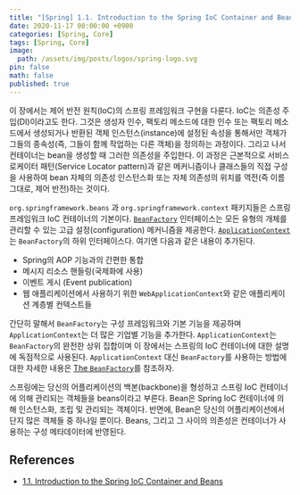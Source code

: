 ```yaml
---
title: "[Spring] 1.1. Introduction to the Spring IoC Container and Beans"
date: 2020-11-17 00:00:00 +0900
categories: [Spring, Core]
tags: [Spring, Core]
image:
  path: /assets/img/posts/logos/spring-logo.svg
pin: false
math: false
published: true
---
```


이 장에서는 제어 반전 원칙(IoC)의 스프링 프레임워크 구현을 다룬다. IoC는 의존성 주입(DI)이라고도 한다. 그것은 생성자 인수, 팩토리 메소드에 대한 인수 또는 팩토리 메소드에서 생성되거나 반환된 객체 인스턴스(instance)에 설정된 속성을 통해서만 객체가 그들의 종속성(즉, 그들이 함께 작업하는 다른 객체)을 정의하는 과정이다. 그리고 나서 컨테이너는 bean을 생성할 때 그러한 의존성을 주입한다. 이 과정은 근본적으로 서비스 로케이터 패턴(Service Locator pattern)과 같은 메커니즘이나 클래스들의 직접 구성을 사용하여 bean 자체의 의존성 인스턴스화 또는 자체 의존성의 위치를 역전(즉 이름 그대로, 제어 반전)하는 것이다.

`org.springframework.beans` 과 `org.springframework.context` 패키지들은 스프링 프레임워크 IoC 컨테이너의 기본이다. [`BeanFactory`](https://docs.spring.io/spring-framework/docs/5.2.8.RELEASE/javadoc-api/org/springframework/beans/factory/BeanFactory.html) 인터페이스는 모든 유형의 개체를 관리할 수 있는 고급 설정(configuration) 메커니즘을 제공한다. [`ApplicationContext`](https://docs.spring.io/spring-framework/docs/5.2.8.RELEASE/javadoc-api/org/springframework/context/ApplicationContext.html)는 `BeanFactory`의 하위 인터페이스다. 여기엔 다음과 같은 내용이 추가된다.

- Spring의 AOP 기능과의 간편한 통합
- 메시지 리소스 핸들링(국제화에 사용)
- 이벤트 게시 (Event publication)
- 웹 애플리케이션에서 사용하기 위한 `WebApplicationContext`와 같은 애플리케이션 계층별 컨텍스트들

간단히 말해서 `BeanFactory`는 구성 프레임워크와 기본 기능을 제공하며 `ApplicationContext`는 더 많은 기업별 기능을 추가한다. `ApplicationContext`는 `BeanFactory`의 완전한 상위 집합이며 이 장에서는 스프링의 IoC 컨테이너에 대한 설명에 독점적으로 사용된다. `ApplicationContext` 대신 `BeanFactory`를 사용하는 방법에 대한 자세한 내용은 [The `BeanFactory`](https://docs.spring.io/spring/docs/current/spring-framework-reference/core.html#beans-beanfactory)를 참조하자.

스프링에는 당신의 어플리케이션의 백본(backbone)을 형성하고 스프링 IoC 컨테이너에 의해 관리되는 객체들을 beans이라고 부른다. Bean은 Spring IoC 컨테이너에 의해 인스턴스화, 조립 및 관리되는 객체이다. 반면에, Bean은 당신의 어플리케이션에서 단지 많은 객체들 중 하나일 뿐이다. Beans, 그리고 그 사이의 의존성은 컨테이너가 사용하는 구성 메타데이터에 반영된다.

## References

- [1.1. Introduction to the Spring IoC Container and Beans](https://docs.spring.io/spring-framework/docs/current/reference/html/core.html#beans-introduction)
